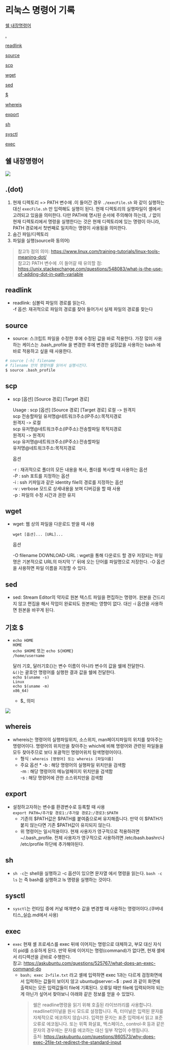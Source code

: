 # 리눅스 명령어 기록
[쉘 내장명령어](#쉘-내장명령어)

[.](#dot)

[readlink](#readlink)

[source](#source)

[scp](#scp)

[wget](#wget)

[sed](#sed)

[\$](#기호)

[whereis](#whereis)

[export](#export)

[sh](#sh)

[sysctl](#sysctl)

[exec](#exec)

## 쉘 내장명령어 
![](../assets/linux/쉘내장명령어.png)  

## .(dot)

  1. 현재 디렉토리 => PATH 변수에 .이 들어간 경우 `./execFile.sh` 와 같이 실행하는 대신 `execFile.sh` 만 입력해도 실행이 된다. 현재 디렉토리의 실행파일이 셸에서 고려되고 있음을 의미한다. 다만 PATH에 명시된 순서에 주의해야 하는데, ./ 없이 현재 디렉토리에서 명령을 실행한다는 것은 현재 디렉토리에 있는 명령이 아니라, PATH 경로에서 첫번째로 일치하는 명령이 사용됨을 의미한다.
  2. 숨긴 파일/디렉토리
  3. 파일을 실행(source와 동의어)

> 참고1) 점의 의미: https://www.linux.com/training-tutorials/linux-tools-meaning-dot/   
> 참고2) PATH 변수에 .이 들어갈 때 유의할 점: https://unix.stackexchange.com/questions/548083/what-is-the-use-of-adding-dot-in-path-variable 

## readlink 
* readlink: 심볼릭 파일의 경로를 읽는다.    
    -f 옵션: 재귀적으로 파일의 경로를 찾아 들어가서 실제 파일의 경로를 찾는다

## source
* source: 스크립트 파일을 수정한 후에 수정된 값을 바로 적용한다. 가장 많이 사용하는 케이스는 .bash_profile 을 변경한 후에 변경한 설정값을 사용하는 bash 에 바로 적용하고 싶을 때 사용한다.
```sh
# source [-h] filename
# filename 안의 명령어를 읽어서 실행시킨다.
$ source .bash_profile
```
## scp
* scp [옵션] [Source 경로] [Target 경로]

    Usage : scp [옵션] [Source 경로] [Target 경로]
    로컬 -> 원격지      
    scp 전송할파일 유저명@네트워크주소(IP주소):목적지경로  
    원격지 -> 로컬  
    scp 유저명@네트워크주소(IP주소):전송할파일 목적지경로  
    원격지 -> 원격지   
    scp 유저명@네트워크주소(IP주소):전송할파일  
    유저명@네트워크주소:목적지경로     

    옵션

    -r : 재귀적으로 폴더의 모든 내용을 복사, 폴더를 복사할 때 사용하는 옵션  
    -P : ssh 포트를 지정하는 옵션  
    -i : ssh 키파일과 같은 identity file의 경로를 지정하는 옵션  
    -v : verbose 모드로 상세내용을 보며 디버깅을 할 때 사용  
    -p : 파일의 수정 시간과 권한 유지  

## wget
* wget: 웹 상의 파일을 다운로드 받을 때 사용

    `wget [옵션]... [URL]...`

    옵션

    -O filename DOWNLOAD-URL : wget을 통해 다운로드 할 경우 저장되는 파일명은 기본적으로 URL의 마지막 '/' 뒤에 오는 단어를 파일명으로 저장한다. -O 옵션을 사용하면 파일 이름을 지정할 수 있다.   

## sed    
* sed: Stream Editor의 약자로 원본 텍스트 파일을 편집하는 명령어. 원본을 건드리지 않고 편집을 해서 작업이 완료되도 원본에는 영향이 없다. 대신 -i 옵션을 사용하면 원본을 바꾸게 된다. 

## 기호 $
* `echo HOME`     
    `HOME`  
  `echo $HOME` 또는 `echo ${HOME}`     
    `/home/username`
  
  달러 기호, 달러기호{}는 변수 이름이 아니라 변수의 값을 쉘에 전달한다.   
  `&()`는 괄호안 명령어를 실행한 결과 값을 쉘에 전달한다.       
  `echo $(uname -s)`     
    `Linux`     
  `echo $(uname -m)`      
    `x86_64)`       
  * $_ 의미 

![](../assets/linux/$_의미.PNG)

## whereis
* whereis는 명령어의 실행파일위치, 소스위치, man페이지파일의 위치를 찾아주는 명령어이다. 명령어의 위치만을 찾아주는 which에 비해 명령어와 관련된 파일들을 모두 찾아주므로 보다 포괄적인 명령어위치 탐색명령어이다.  
    * 형식 : `whereis [명령어] 또는 whereis [파일이름]`
    * 주요 옵션
      * 
        -b : 해당 명령어의 실행파일 위치만을 검색함  
        -m : 해당 명령어의 메뉴얼페이지 위치만을 검색함  
        -s : 해당 명령어에 관한 소스위치만을 검색함  

## export
 * 설정하고자하는 변수를 환경변수로 등록할 때 사용   
    `export PATH=/추가할 경로1:/추가할 경로2:/경로3:$PATH`  
    * 기존의 $PATH값은 $PATH를 붙여줌으로써 유지해줍니다. 만약 이 $PATH가 붙지 않는다면 기존 $PATH값이 유지되지 않는다.
    * 위 명령어는 일시적용이다. 현재 사용자가 영구적으로 적용하려면 ~/.bash_profile. 전체 사용자가 영구적으로 사용하려면 /etc/bash.bashrc나 /etc/profile 하단에 추가해야된다.

## sh
* `sh -c`는 shell을 실행하고 -c 옵션이 있으면 문자열 에서 명령을 읽는다. `bash -c ls` 는 즉 bash를 실행하고 ls 명령을 실행하는 것이다. 

## sysctl 
* `sysctl`는 런타임 중에 커널 매개변수 값을 변경할 때 사용하는 명령어이다.(쿠버네티스_실습.md에서 사용)

## exec
* `exec` 현재 셸 프로세스를 exec 뒤에 이어지는 명령으로 대체하고, 부모 대신 자식이 pid를 소유하게 된다. 만약 뒤에 이어지는 명령(command)가 없다면, 현재 셸에서 리디렉션을 곧바로 수행한다.   
참고: https://askubuntu.com/questions/525767/what-does-an-exec-command-do 
  * `bash; exec 2>file.txt` 라고 셸에 입력하면 exec 1과는 다르게 검정화면에서 입력하는 값들이 보이지 않고 ubuntu@server:~$ : pwd 과 같이 화면에 출력되는 모든 입력값들이 file에 기록된다. 오류일 때만 file에 입력되어야 되는게 아닌가 싶어서 찾아보니 아래와 같은 정보를 얻을 수 있었다. 
     > 쉘은 readline명령을 읽기 위해 호출된 라이브러리를 사용합니다. readline터미널을 원시 모드로 설정합니다. 즉, 터미널은 입력된 문자를 자체적으로 에코하지 않습니다. 입력한 문자는 표준 입력에서 읽고 표준 오류로 에코됩니다. 또는 위쪽 화살표, 백스페이스, control-R 등과 같은 문자의 경우에는 문자를 에코하는 대신 일부 작업이 수행됩니다.   
    출처: https://askubuntu.com/questions/860573/why-does-exec-2file-txt-redirect-the-standard-input